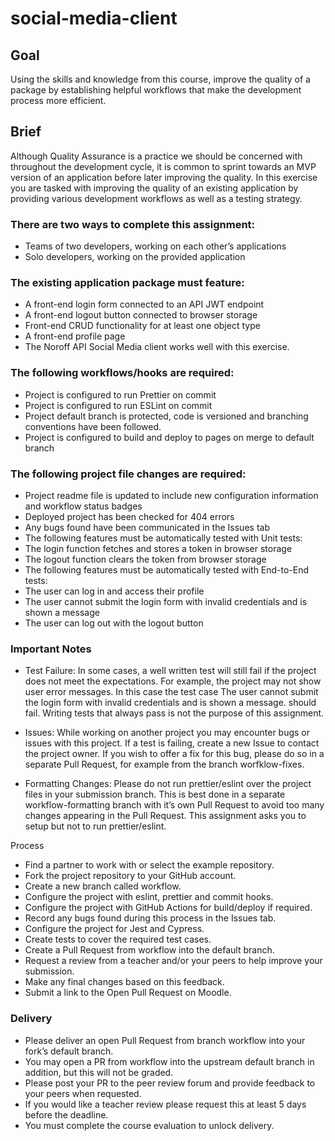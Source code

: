 # social-media-client

## Goal
Using the skills and knowledge from this course, improve the quality of a package by establishing helpful workflows 
that make the development process more efficient.

## Brief
Although Quality Assurance is a practice we should be concerned with throughout the development cycle, 
it is common to sprint towards an MVP version of an application before later improving the quality. 
In this exercise you are tasked with improving the quality of an existing application by providing various 
development workflows as well as a testing strategy.

### There are two ways to complete this assignment:

- Teams of two developers, working on each other’s applications
- Solo developers, working on the provided application

### The existing application package must feature:

- A front-end login form connected to an API JWT endpoint
- A front-end logout button connected to browser storage
- Front-end CRUD functionality for at least one object type
- A front-end profile page
- The Noroff API Social Media client works well with this exercise.

### The following workflows/hooks are required:

- Project is configured to run Prettier on commit
- Project is configured to run ESLint on commit
- Project default branch is protected, code is versioned and branching conventions have been followed.
- Project is configured to build and deploy to pages on merge to default branch

### The following project file changes are required:
- Project readme file is updated to include new configuration information and workflow status badges
- Deployed project has been checked for 404 errors
- Any bugs found have been communicated in the Issues tab
- The following features must be automatically tested with Unit tests:
- The login function fetches and stores a token in browser storage
- The logout function clears the token from browser storage
- The following features must be automatically tested with End-to-End tests:
- The user can log in and access their profile
- The user cannot submit the login form with invalid credentials and is shown a message
- The user can log out with the logout button

### Important Notes
- Test Failure: 
In some cases, a well written test will still fail if the project does not meet the expectations. 
For example, the project may not show user error messages. In this case the test case The user cannot submit 
the login form with invalid credentials and is shown a message. should fail. Writing tests that always pass is not the purpose of this assignment.

- Issues: 
While working on another project you may encounter bugs or issues with this project. If a test is failing, 
create a new Issue to contact the project owner. If you wish to offer a fix for this bug, please do so in a separate Pull Request, 
for example from the branch worfklow-fixes.

- Formatting Changes: 
Please do not run prettier/eslint over the project files in your submission branch. 
This is best done in a separate workflow-formatting branch with it’s own Pull Request to avoid too many changes appearing in the Pull Request. 
This assignment asks you to setup but not to run prettier/eslint.

Process
- Find a partner to work with or select the example repository.
- Fork the project repository to your GitHub account.
- Create a new branch called workflow.
- Configure the project with eslint, prettier and commit hooks.
- Configure the project with GitHub Actions for build/deploy if required.
- Record any bugs found during this process in the Issues tab.
- Configure the project for Jest and Cypress.
- Create tests to cover the required test cases.
- Create a Pull Request from workflow into the default branch.
- Request a review from a teacher and/or your peers to help improve your submission.
- Make any final changes based on this feedback.
- Submit a link to the Open Pull Request on Moodle.

### Delivery
- Please deliver an open Pull Request from branch workflow into your fork’s default branch.
- You may open a PR from workflow into the upstream default branch in addition, but this will not be graded.
- Please post your PR to the peer review forum and provide feedback to your peers when requested.
- If you would like a teacher review please request this at least 5 days before the deadline.
- You must complete the course evaluation to unlock delivery.

